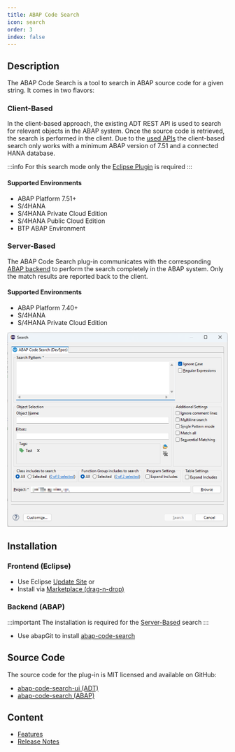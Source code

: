 ```yaml
---
title: ABAP Code Search
icon: search
order: 3
index: false
---
```


## Description

The ABAP Code Search is a tool to search in ABAP source code for a given string.
It comes in two flavors:

### Client-Based

In the client-based approach, the existing ADT REST API is used to search for relevant objects in the ABAP system. Once the source code is retrieved, the search is performed in the client. Due to the [used APIs](https://help.sap.com/docs/abap-cloud/abap-development-tools-user-guide/abap-repository-trees-concept?locale=en-US) the client-based search only works with a minimum ABAP version of 7.51 and a connected HANA database.

:::info
For this search mode only the [Eclipse Plugin](#frontend-eclipse) is required
:::

#### Supported Environments

- ABAP Platform 7.51+
- S/4HANA
- S/4HANA Private Cloud Edition
- S/4HANA Public Cloud Edition
- BTP ABAP Environment

### Server-Based

The ABAP Code Search plug-in communicates with the corresponding [ABAP backend](#backend-abap) to perform the search completely in the ABAP system. Only the match results are reported back to the client.

#### Supported Environments

- ABAP Platform 7.40+
- S/4HANA
- S/4HANA Private Cloud Edition

![Code Search Dialog](./img/search-dialog.png)

## Installation

### Frontend (Eclipse)

- Use Eclipse [Update Site](https://eclipse.devepos.com/latest) or
- Install via [Marketplace (drag-n-drop)](https://marketplace.eclipse.org/marketplace-client-intro?mpc_install=5507008)

### Backend (ABAP)

:::important
The installation is required for the [Server-Based](#server-based) search
:::

- Use abapGit to install [abap-code-search](https://github.com/DevEpos/abap-code-search-tools)

## Source Code

The source code for the plug-in is MIT licensed and available on GitHub:

- [abap-code-search-ui (ADT)](https://github.com/DevEpos/eclipse-adt-plugins/tree/main/features/code-search)
- [abap-code-search (ABAP)](https://github.com/DevEpos/abap-code-search-tools)

## Content

- [Features](features/)
- [Release Notes](release-notes/)
